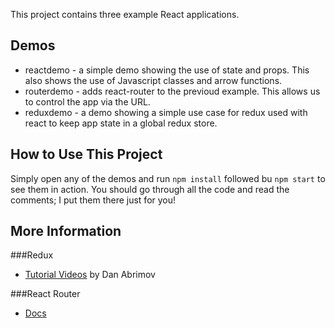 This project contains three example React applications.

## Demos
* reactdemo - a simple demo showing the use of state and props. This also shows the use of Javascript classes and  arrow functions.
* routerdemo - adds react-router to the previoud example. This allows us to control the app via the URL.
* reduxdemo - a demo showing a simple use case for redux used with react to keep app state in a global redux store.

## How to Use This Project
Simply open any of the demos and run `npm install` followed bu `npm start` to see them in action. You should go through all the code and read the comments; I put them there just for you!

## More Information
###Redux
* [Tutorial Videos](https://egghead.io/courses/getting-started-with-redux) by Dan Abrimov

###React Router
* [Docs](https://reacttraining.com/react-router/)
